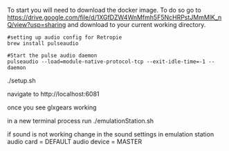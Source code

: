 To start you will need to download the docker image. To do so go to 
https://drive.google.com/file/d/1XGfDZW4WnMfmh5F5NcHRPstJMmMlK_nQ/view?usp=sharing and download to your current working directory.


```
#setting up audio config for Retropie
brew install pulseaudio

#Start the pulse audio daemon
pulseaudio --load=module-native-protocol-tcp --exit-idle-time=-1 --daemon
```

./setup.sh

navigate to http://localhost:6081

once you see glxgears working

in a new terminal process
run ./emulationStation.sh

if sound is not working change in the sound settings in emulation station
audio card = DEFAULT
audio device = MASTER